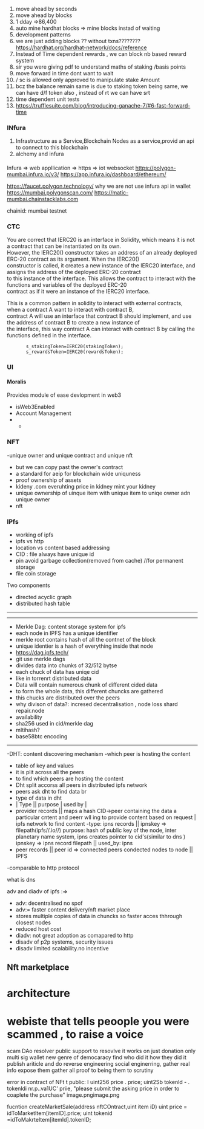 1) move ahead by seconds
2)  move ahead by blocks
3)  1 dday =>86,400
4)  auto mine hardhat blocks => mine blocks instad of waiting 
5)  development patterns
6)  we are just adding blocks ?? without txns???????? https://hardhat.org/hardhat-network/docs/reference
7)  Instead of Time dependent rewards , we can block nb based reward system
8)  sir you were giving pdf to understand maths of staking /basis points
9)  move forward in time dont want to wait
10) / sc is allowed only approved to manipulate stake Amount
11) bcz the balance remain same is due to staking token being same, we can have d/f token also , instead of rt we can have srt
12) time dependent unit tests
13) https://trufflesuite.com/blog/introducing-ganache-7/#6-fast-forward-time


### INfura
1) Infrastructure as a Service,Blockchain Nodes as a service,provid an api to connect to this blockchain 
2) alchemy and infura

#### 
Infura 
=> web appllication => https
=> iot websocket 
https://polygon-mumbai.infura.io/v3/
https://app.infura.io/dashboard/ethereum/

https://faucet.polygon.technology/
why we are not use infura api in wallet
https://mumbai.polygonscan.com/
https://matic-mumbai.chainstacklabs.com

chainid: mumbai testnet














### CTC
You are correct that IERC20 is an interface in Solidity, which means it is not a contract that can be instantiated on its own.<br>
 However, the IERC20() constructor takes an address of an already deployed ERC-20 contract as its argument. When the IERC20() <br>
 constructor is called, it creates a new instance of the IERC20 interface, and assigns the address of the deployed ERC-20 contract<br>
  to this instance of the interface. This allows the contract to interact with the functions and variables of the deployed ERC-20 <br>
  contract as if it were an instance of the IERC20 interface.<br>

This is a common pattern in solidity to interact with external contracts, when a contract A want to interact with contract B, <br>
contract A will use an interface that contract B should implement, and use the address of contract B to create a new instance of<br>
 the interface, this way contract A can interact with contract B by calling the functions defined in the interface.<br>
 ```solidity 
        s_stakingToken=IERC20(stakingToken);
        s_rewardsToken=IERC20(rewardsToken);
```

 ### UI

 #### Moralis

Provides module of ease devlopment in web3
- isWeb3Enabled
- Account Management
- +

### NFT
-unique owner and unique contract and unique nft
- but we can copy past the owner's contract
- a standard for aeip for blockchain wide uniquness
- proof ownership of assets
- kideny .com everuhting price in kidney mint your kidney
- unique ownership of uinque item with unique item to uniqe owner adn unique owner
-  nft


### IPfs
- working of ipfs
- ipfs vs http
- location vs content based addressing
- CID : file always have unique id
- pin avoid garbage collection(removed from cache) //for permanent storage
- file coin storage

Two components
- directed acyclic graph
- distributed hash table

---

---
- Merkle Dag: content storage system for ipfs 
- each node in IPFS has a unique identifier
- merkle root contains hash of all the contnet of the block
- unique identier is a hash of everything inside that node
- https://dag.ipfs.tech/
- git use merkle dags
- divides data into chunks of 32/512 bytse
- each chuck of data has uniqe cid
- like in torrenrt distributed data 
- Data will contain numerous chunk of different cided data 
- to form the whole data, this different chuncks are gathered 
- this chucks are distributed over the peers
- why divison of data?: incresed decentralisation , node loss shard repair.node
- availability
- sha256 used in cid/merkle dag
- mltihash?
- base58btc encoding

---
-DHT: content discovering mechanism 
-which peer is hosting the content
- table of key and values
- it is plit across all the peers
- to find which peers are hosting the content
- Dht split accorss all peers in distributed ipfs network
- peers ask dht to find data
br
- type of data in dht
- | Type || purpose | used by |
- provider records || maps a hash CID->peer containing the data a particular cntent and peerr wll ing to provide content based on request | ipfs network to find content
-type: ipns records || ipnskey => filepath(ipfs//.io//) purpose: hash of public key of the node, inter planetary name system, ipns creates pointer to cid's(similar to dns ) ipnskey => ipns record filepath  || used_by: ipns
- peer records || peer id => connected peers condected nodes to node || IPFS

-comparable to http protocol

what is dns 

adv and diadv of ipfs :=>
- adv: decentralised no spof
- adv:= faster content delivery/nft market place
- stores multiple copies of data in chuncks so faster acces thhrough closest nodes
- reduced host cost
- diadv: not great adoption as comapared to http
- disadv of p2p systems, security issues
- disadv limited scalability.no incentive



## Nft marketplace
# architecture

# webiste that tells peoople you were scammed , to raise a voice
scam DAo resolver public support to resovlve it
works on just donation only
multi sig wallet
new genre of democaracy
find who did it how they did it publish ariticle and do reverse engineering
social enginerring, gather real info expose them 
gather all proof to being them to scrutiny




error in contract of NFt
t public: I
uint256 price
. price;
uint2Sb tokenld - . tokenldi
nr.p..va1UC' priie,
"please submit the asking price in order to coaplete the purchase"
image.pngimage.png

fucntion createMarketSale(address nftCOntract,uint item iD)
uint price = idToMarketItem[itemID].price;
uint tokenid =idToMakrteItem[itemId].tokenID;
